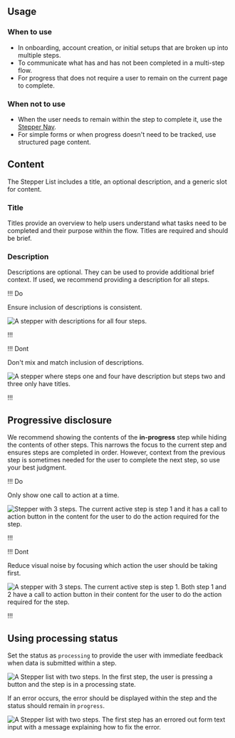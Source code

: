 ## Usage

### When to use

- In onboarding, account creation, or initial setups that are broken up into multiple steps.
- To communicate what has and has not been completed in a multi-step flow.
- For progress that does not require a user to remain on the current page to complete.

### When not to use

- When the user needs to remain within the step to complete it, use the [Stepper Nav](/components/stepper/nav).
- For simple forms or when progress doesn't need to be tracked, use structured page content.

## Content

The Stepper List includes a title, an optional description, and a generic slot for content.

### Title

Titles provide an overview to help users understand what tasks need to be completed and their purpose within the flow. Titles are required and should be brief.

### Description

Descriptions are optional. They can be used to provide additional brief context. If used, we recommend providing a description for all steps.

!!! Do

Ensure inclusion of descriptions is consistent.

![A stepper with descriptions for all four steps.](/assets/components/stepper/list/stepper-list-description-do.png)

!!!

!!! Dont

Don't mix and match inclusion of descriptions.

![A stepper where steps one and four have description but steps two and three only have titles.](/assets/components/stepper/list/stepper-list-description-dont.png)

!!!

## Progressive disclosure

We recommend showing the contents of the **in-progress** step while hiding the contents of other steps. This narrows the focus to the current step and ensures steps are completed in order. However, context from the previous step is sometimes needed for the user to complete the next step, so use your best judgment.

!!! Do 

Only show one call to action at a time.

![Stepper with 3 steps. The current active step is step 1 and it has a call to action button in the content for the user to do the action required for the step.](/assets/components/stepper/list/stepper-list-progressive-disclosure-do.png)

!!!

!!! Dont

Reduce visual noise by focusing which action the user should be taking first.

![A stepper with 3 steps. The current active step is step 1. Both step 1 and 2 have a call to action button in their content for the user to do the action required for the step.](/assets/components/stepper/list/stepper-list-progressive-disclosure-dont.png)

!!!

## Using processing status

Set the status as `processing` to provide the user with immediate feedback when data is submitted within a step.

![A Stepper list with two steps. In the first step, the user is pressing a button and the step is in a processing state.](/assets/components/stepper/list/stepper-list-processing-status.png)

If an error occurs, the error should be displayed within the step and the status should remain in `progress`.

![A Stepper list with two steps. The first step has an errored out form text input with a message explaining how to fix the error.](/assets/components/stepper/list/stepper-list-processing-status-errored.png)
